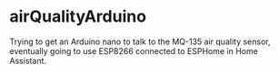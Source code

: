 # airQualityArduino

Trying to get an Arduino nano to talk to the MQ-135 air quality sensor, eventually going to use ESP8266 connected to ESPHome in Home Assistant.
